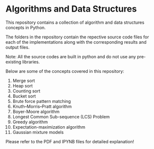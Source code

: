 # Algorithms and Data Structures 

This repository contains a collection of algorithm and data structures concepts in Python.

The folders in the repository contain the repective source code files for each of the implementations along with the corresponding results and output files.

Note: All the source codes are built in python and do not use any pre-existing libraries.

Below are some of the concepts covered in this repository:

  1) Merge sort
  2) Heap sort
  3) Counting sort
  4) Bucket sort
  5) Brute force pattern matching
  6) Knuth–Morris–Pratt algorithm
  7) Boyer-Moore algorithm
  8) Longest Common Sub-sequence (LCS) Problem
  9) Greedy algorithm
  10) Expectation-maximization algorithm
  11) Gaussian mixture models
 
 Please refer to the PDF and IPYNB files for detailed explanation! 
